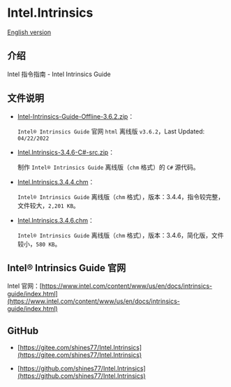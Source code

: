# Intel.Intrinsics

[English version](./README.en.md)

## 介绍

Intel 指令指南 - Intel Intrinsics Guide

## 文件说明

* [Intel-Intrinsics-Guide-Offline-3.6.2.zip](./Intel-Intrinsics-Guide-Offline-3.6.2.zip)：

    `Intel® Intrinsics Guide` 官网 `html` 离线版 `v3.6.2`，Last Updated: `04/22/2022`

* [Intel.Intrinsics-3.4.6-C#-src.zip](./Intel.Intrinsics-3.4.6-C#-src.zip)：

    制作 `Intel® Intrinsics Guide` 离线版（`chm` 格式）的 `C#` 源代码。

* [Intel.Intrinsics.3.4.4.chm](./Intel.Intrinsics.3.4.4.chm)：

    `Intel® Intrinsics Guide` 离线版（`chm` 格式），版本：3.4.4，指令较完整，文件较大，`2,201 KB`。

* [Intel.Intrinsics.3.4.6.chm](./Intel.Intrinsics.3.4.6.chm)：

    `Intel® Intrinsics Guide` 离线版（`chm` 格式），版本：3.4.6，简化版，文件较小，`580 KB`。

## Intel® Intrinsics Guide 官网

Intel 官网：[https://www.intel.com/content/www/us/en/docs/intrinsics-guide/index.html](https://www.intel.com/content/www/us/en/docs/intrinsics-guide/index.html)

## GitHub

* [https://gitee.com/shines77/Intel.Intrinsics](https://gitee.com/shines77/Intel.Intrinsics)

* [https://github.com/shines77/Intel.Intrinsics](https://github.com/shines77/Intel.Intrinsics)
